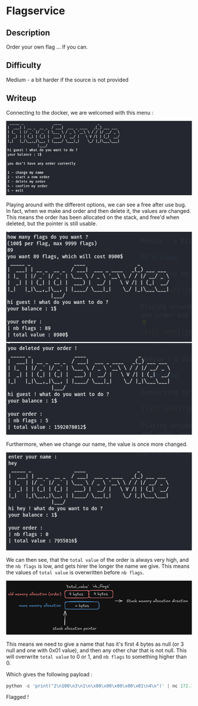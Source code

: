 # Flagservice
## Description

Order your own flag ... If you can.

## Difficulty

Medium - a bit harder if the source is not provided

## Writeup

Connecting to the docker, we are welcomed with this menu :  

![alt text](images/image.png)

Playing around with the different options, we can see a free after use bug. In fact, when we make and order and then delete it, the values are changed.  
This means the order has been allocated on the stack, and free'd when deleted, but the pointer is still usable.

![alt text](images/image-1.png)
![alt text](images/image-2.png)

Furthermore, when we change our name, the value is once more changed.

![alt text](images/image-3.png)

We can then see, that the `total value` of the order is always very high, and the `nb flags` is low, and gets hirer the longer the name we give. This means the values of `total value` is overwritten before `nb flags`.  

![alt text](images/image-4.png)

This means we need to give a name that has it's first 4 bytes as null (or 3 null and one with 0x01 value), and then any other char that is not null. This will overwrite `total value` to 0 or 1, and `nb flags` to something higher than 0.  

Which gives the following payload :  
```py
python -c 'print("2\n100\n3\n1\n\x00\x00\x00\x00\x01\n4\n")' | nc 172.18.0.1 1339
```

Flagged !